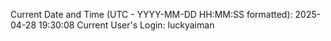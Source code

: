 Current Date and Time (UTC - YYYY-MM-DD HH:MM:SS formatted): 2025-04-28 19:30:08
Current User's Login: luckyaiman
